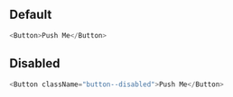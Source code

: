 ## Default

```js
<Button>Push Me</Button>
```

## Disabled

```js
<Button className="button--disabled">Push Me</Button>
```
